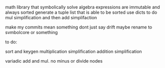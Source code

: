 math library that symbolically solve algebra
expressions are immutable and always sorted
generate a tuple list that is able to be sorted
use dicts to do mul simplification and then add simplifaction

make my commits mean something dont just say drift
maybe rename to svmbolcore or something

to do:

sort and keygen
multiplication simplification
addition simplification

variadic add and mul. no minus or divide nodes

